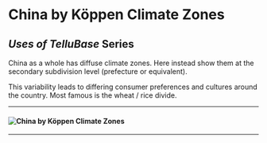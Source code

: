 # China by Köppen Climate Zones
## *Uses of TelluBase* Series

China as a whole has diffuse climate zones. Here instead show them at the secondary subdivision level (prefecture or equivalent).

This variability leads to differing consumer preferences and cultures around the country. Most famous is the wheat / rice divide.

---
#### <img  src="tellusant-koeppen-climate-zones-china.svg" alt="China by Köppen Climate Zones">

---
